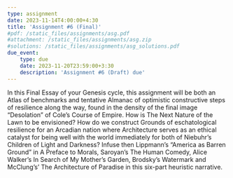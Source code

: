 ```yaml
---
type: assignment
date: 2023-11-14T4:00:00+4:30
title: 'Assignment #6 (Final)'
#pdf: /static_files/assignments/asg.pdf
#attachment: /static_files/assignments/asg.zip
#solutions: /static_files/assignments/asg_solutions.pdf
due_event: 
    type: due
    date: 2023-11-20T23:59:00+3:30
    description: 'Assignment #6 (Draft) due'
---
```

In this Final Essay of your Genesis cycle, this assignment will be both an Atlas of benchmarks and tentative Almanac of optimistic constructive steps of resilience along the way, found in the density of the final image “Desolation” of Cole’s Course of Empire. How is The Next Nature of the Lawn to be envisioned? How do we construct Grounds of eschatological resilience for an Arcadian nation where Architecture serves as an ethical catalyst for being well with the world immediately for both of Niebuhr’s Children of Light and Darkness? Infuse then Lippmann’s “America as Barren Ground” in A Preface to Morals, Saroyan’s The Human Comedy, Alice Walker’s In Search of My Mother’s Garden, Brodsky’s Watermark and McClung’s’ The Architecture of Paradise in this six-part heuristic narrative.